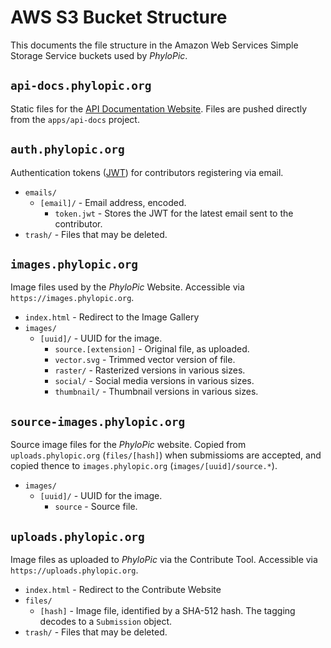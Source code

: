 # AWS S3 Bucket Structure

This documents the file structure in the Amazon Web Services Simple Storage Service buckets used by _PhyloPic_.

## `api-docs.phylopic.org`

Static files for the [API Documentation Website](https://api-docs.phylopic.org). Files are pushed directly from the `apps/api-docs` project.

## `auth.phylopic.org`

Authentication tokens ([JWT](https://jwt.io)) for contributors registering via email.

-   `emails/`
    -   `[email]/` - Email address, encoded.
        -   `token.jwt` - Stores the JWT for the latest email sent to the contributor.
-   `trash/` - Files that may be deleted.

## `images.phylopic.org`

Image files used by the _PhyloPic_ Website. Accessible via `https://images.phylopic.org`.

-   `index.html` - Redirect to the Image Gallery
-   `images/`
    -   `[uuid]/` - UUID for the image.
        -   `source.[extension]` - Original file, as uploaded.
        -   `vector.svg` - Trimmed vector version of file.
        -   `raster/` - Rasterized versions in various sizes.
        -   `social/` - Social media versions in various sizes.
        -   `thumbnail/` - Thumbnail versions in various sizes.

## `source-images.phylopic.org`

Source image files for the _PhyloPic_ website. Copied from `uploads.phylopic.org` (`files/[hash]`) when submissioms are accepted, and copied thence to `images.phylopic.org` (`images/[uuid]/source.*`).

-   `images/`
    -   `[uuid]/` - UUID for the image.
        -   `source` - Source file.

## `uploads.phylopic.org`

Image files as uploaded to _PhyloPic_ via the Contribute Tool. Accessible via `https://uploads.phylopic.org`.

-   `index.html` - Redirect to the Contribute Website
-   `files/`
    -   `[hash]` - Image file, identified by a SHA-512 hash. The tagging decodes to a `Submission` object.
-   `trash/` - Files that may be deleted.
